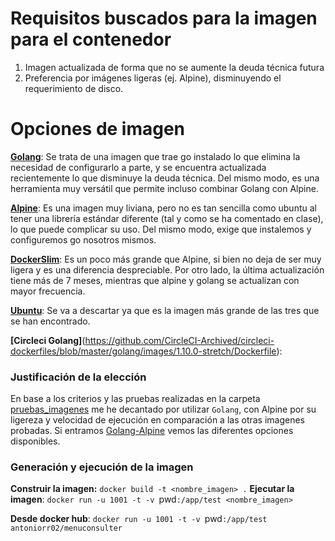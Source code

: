 # Requisitos buscados para la imagen para el contenedor
1. Imagen actualizada de forma que no se aumente la deuda técnica futura
2. Preferencia por imágenes ligeras (ej. Alpine), disminuyendo el requerimiento de disco.

# Opciones de imagen

**[Golang](https://hub.docker.com/_/golang)**: Se trata de una imagen que trae go instalado lo que elimina la necesidad de configurarlo a parte, y se encuentra actualizada recientemente lo que disminuye la deuda técnica. Del mismo modo, es una herramienta muy versátil que permite incluso combinar Golang con Alpine.

**[Alpine](https://hub.docker.com/_/alpine)**: Es una imagen muy liviana, pero no es tan sencilla como ubuntu al tener una librería estándar diferente (tal y como se ha comentado en clase), lo que puede complicar su uso. Del mismo modo, exige que instalemos y configuremos go nosotros mismos.

**[DockerSlim](https://github.com/kcq/docker-slim)**: Es un poco más grande que Alpine, si bien no deja de ser muy ligera y es una diferencia despreciable. Por otro lado, la última actualización tiene más de 7 meses, mientras que alpine y golang se actualizan con mayor frecuencia.

**[Ubuntu](https://hub.docker.com/_/ubuntu)**: Se va a descartar ya que es la imagen más grande de las tres que se han encontrado.

**[Circleci Golang]**(https://github.com/CircleCI-Archived/circleci-dockerfiles/blob/master/golang/images/1.10.0-stretch/Dockerfile): 

### Justificación de la elección
En base a los criterios y las pruebas realizadas en la carpeta [pruebas_imagenes](https://github.com/antoniorr02/MenuConsulter/blob/Objetivo-5/docs/pruebas_imagenes) me he decantado por utilizar `Golang`, con Alpine por su ligereza y velocidad de ejecución en comparación a las otras imagenes probadas. Si entramos [Golang-Alpine](https://hub.docker.com/_/golang/tags?page=1&name=alpine) vemos las diferentes opciones disponibles.

### Generación y ejecución de la imagen
**Construir la imagen:** `docker build -t <nombre_imagen> .`
**Ejecutar la imagen**: `docker run -u 1001 -t -v `pwd`:/app/test <nombre_imagen>`

**Desde docker hub**: `docker run -u 1001 -t -v `pwd`:/app/test antoniorr02/menuconsulter`